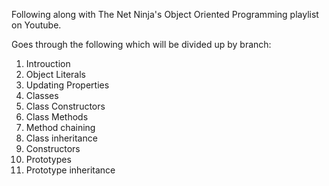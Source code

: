 Following along with The Net Ninja's Object Oriented Programming playlist on Youtube.

Goes through the following which will be divided up by branch:
1. Introuction
2. Object Literals
3. Updating Properties
4. Classes
5. Class Constructors
6. Class Methods
7. Method chaining
8. Class inheritance
9. Constructors
10. Prototypes
11. Prototype inheritance
